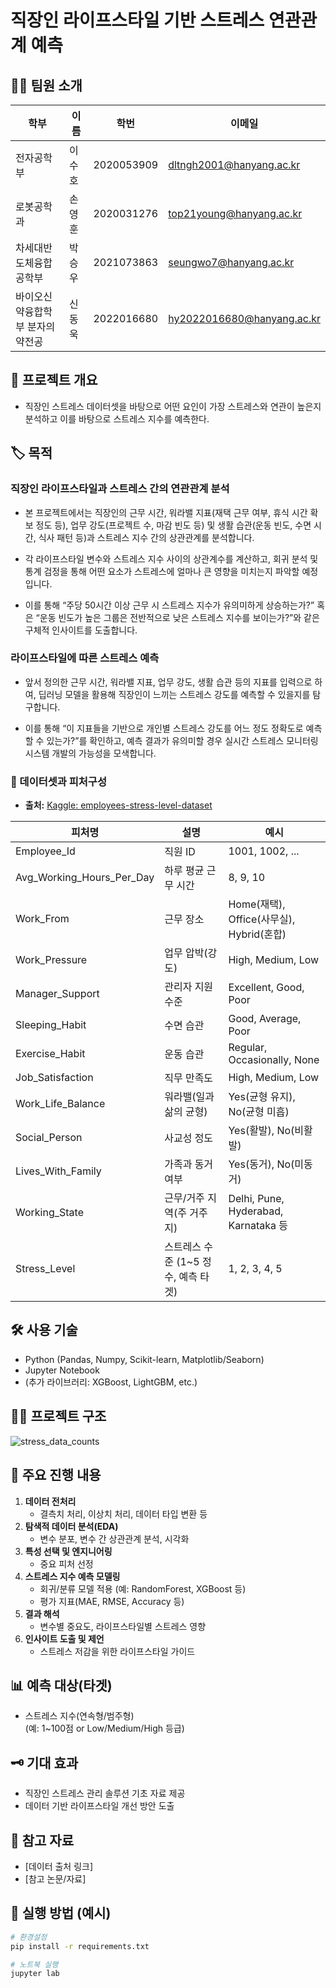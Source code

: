# 직장인 라이프스타일 기반 스트레스 연관관계 예측


## 👨‍💻 팀원 소개

| 학부                         | 이름   | 학번        | 이메일                      |
|------------------------------|--------|-------------|-----------------------------|
| 전자공학부                   | 이수호 | 2020053909  | dltngh2001@hanyang.ac.kr    |
| 로봇공학과                   | 손영훈 | 2020031276  | top21young@hanyang.ac.kr    |
| 차세대반도체융합공학부        | 박승우 | 2021073863  | seungwo7@hanyang.ac.kr      |
| 바이오신약융합학부 분자의약전공| 신동욱 | 2022016680  | hy2022016680@hanyang.ac.kr  |


## 📌 프로젝트 개요
- 직장인 스트레스 데이터셋을 바탕으로 어떤 요인이 가장 스트레스와 연관이 높은지 분석하고 이를 바탕으로 스트레스 지수를 예측한다.

## 🏷️ 목적
### 직장인 라이프스타일과 스트레스 간의 연관관계 분석
- 본 프로젝트에서는 직장인의 근무 시간, 워라밸 지표(재택 근무 여부, 휴식 시간 확보 정도 등), 업무 강도(프로젝트 수, 마감 빈도 등) 및 생활 습관(운동 빈도, 수면 시간, 식사 패턴 등)과 스트레스 지수 간의 상관관계를 분석합니다.

- 각 라이프스타일 변수와 스트레스 지수 사이의 상관계수를 계산하고, 회귀 분석 및 통계 검정을 통해 어떤 요소가 스트레스에 얼마나 큰 영향을 미치는지 파악할 예정입니다.

- 이를 통해 “주당 50시간 이상 근무 시 스트레스 지수가 유의미하게 상승하는가?” 혹은 “운동 빈도가 높은 그룹은 전반적으로 낮은 스트레스 지수를 보이는가?”와 같은 구체적 인사이트를 도출합니다.

### 라이프스타일에 따른 스트레스 예측
- 앞서 정의한 근무 시간, 워라밸 지표, 업무 강도, 생활 습관 등의 지표를 입력으로 하여, 딥러닝 모델을 활용해 직장인이 느끼는 스트레스 강도를 예측할 수 있을지를 탐구합니다.

- 이를 통해 “이 지표들을 기반으로 개인별 스트레스 강도를 어느 정도 정확도로 예측할 수 있는가?”를 확인하고, 예측 결과가 유의미할 경우 실시간 스트레스 모니터링 시스템 개발의 가능성을 모색합니다.

### 📂 데이터셋과 피처구성

- **출처:** [Kaggle: employees-stress-level-dataset](https://www.kaggle.com/datasets/chanchalagorale/employees-stress-level-dataset/data)

| 피처명                    | 설명                                 | 예시                                            |
|---------------------------|--------------------------------------|-------------------------------------------------|
| Employee_Id               | 직원 ID                              | 1001, 1002, ...                                 |
| Avg_Working_Hours_Per_Day | 하루 평균 근무 시간                   | 8, 9, 10                                        |
| Work_From                 | 근무 장소                            | Home(재택), Office(사무실), Hybrid(혼합)         |
| Work_Pressure             | 업무 압박(강도)                      | High, Medium, Low                               |
| Manager_Support           | 관리자 지원 수준                     | Excellent, Good, Poor                           |
| Sleeping_Habit            | 수면 습관                            | Good, Average, Poor                             |
| Exercise_Habit            | 운동 습관                            | Regular, Occasionally, None                     |
| Job_Satisfaction          | 직무 만족도                          | High, Medium, Low                               |
| Work_Life_Balance         | 워라밸(일과 삶의 균형)               | Yes(균형 유지), No(균형 미흡)                   |
| Social_Person             | 사교성 정도                          | Yes(활발), No(비활발)                           |
| Lives_With_Family         | 가족과 동거 여부                     | Yes(동거), No(미동거)                           |
| Working_State             | 근무/거주 지역(주 거주지)           | Delhi, Pune, Hyderabad, Karnataka 등            |
| Stress_Level              | 스트레스 수준 (1~5 정수, 예측 타겟)  | 1, 2, 3, 4, 5                                   |



## 🛠️ 사용 기술
- Python (Pandas, Numpy, Scikit-learn, Matplotlib/Seaborn)
- Jupyter Notebook
- (추가 라이브러리: XGBoost, LightGBM, etc.)

## 🏃‍♂️ 프로젝트 구조
![stress_data_counts](https://github.com/user-attachments/assets/01a4ce7e-2eb2-441f-8591-20f5c952ca8a)


## 📝 주요 진행 내용

1. **데이터 전처리**
   - 결측치 처리, 이상치 처리, 데이터 타입 변환 등
2. **탐색적 데이터 분석(EDA)**
   - 변수 분포, 변수 간 상관관계 분석, 시각화
3. **특성 선택 및 엔지니어링**
   - 중요 피처 선정
4. **스트레스 지수 예측 모델링**
   - 회귀/분류 모델 적용 (예: RandomForest, XGBoost 등)
   - 평가 지표(MAE, RMSE, Accuracy 등)
5. **결과 해석**
   - 변수별 중요도, 라이프스타일별 스트레스 영향
6. **인사이트 도출 및 제언**
   - 스트레스 저감을 위한 라이프스타일 가이드

## 📊 예측 대상(타겟)
- 스트레스 지수(연속형/범주형)  
  (예: 1~100점 or Low/Medium/High 등급)

## 🗝️ 기대 효과
- 직장인 스트레스 관리 솔루션 기초 자료 제공
- 데이터 기반 라이프스타일 개선 방안 도출

## 🔗 참고 자료
- [데이터 출처 링크]
- [참고 논문/자료]

## 🚩 실행 방법 (예시)
```bash
# 환경설정
pip install -r requirements.txt

# 노트북 실행
jupyter lab
